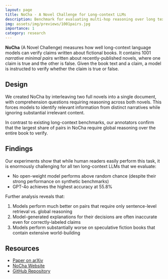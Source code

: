```yaml
---
layout: page
title: NoCha - A Novel Challenge for Long-context LLMs
description: Benchmark for evaluating multi-hop reasoning over long texts
img: assets/img/previews/1001pairs.jpg
importance: 1
category: research
---
```


**NoCha** (A Novel Challenge) measures how well long-context language models can verify claims written about fictional books. It contains 1001 _narrative minimal pairs_ written about recently-published novels, where one claim is true and the other is false. Given the book text and a claim, a model is instructed to verify whether the claim is true or false.

## Design

We created NoCha by interleaving two full novels into a single document, with comprehension questions requiring reasoning across both novels. This forces models to identify relevant information from distinct narratives while ignoring substantial irrelevant content.

In contrast to existing long-context benchmarks, our annotators confirm that the largest share of pairs in NoCha require global reasoning over the entire book to verify.

## Findings

Our experiments show that while human readers easily perform this task, it is enormously challenging for all ten long-context LLMs that we evaluate:

- No open-weight model performs above random chance (despite their strong performance on synthetic benchmarks)
- GPT-4o achieves the highest accuracy at 55.8%

Further analysis reveals that:

1. Models perform much better on pairs that require only sentence-level retrieval vs. global reasoning
2. Model-generated explanations for their decisions are often inaccurate even for correctly-labeled claims
3. Models perform substantially worse on speculative fiction books that contain extensive world-building

## Resources

- [Paper on arXiv](https://arxiv.org/abs/2406.16264)
- [NoCha Website](https://marzenakrp.github.io/novelchallenge.github.io/)
- [GitHub Repository](https://github.com/marzenakrp/nocha/)
